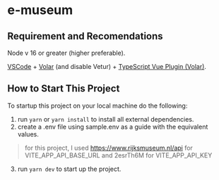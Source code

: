 # e-museum


## Requirement and Recomendations

Node v 16 or greater (higher preferable).

[VSCode](https://code.visualstudio.com/) + [Volar](https://marketplace.visualstudio.com/items?itemName=Vue.volar) (and disable Vetur) + [TypeScript Vue Plugin (Volar)](https://marketplace.visualstudio.com/items?itemName=Vue.vscode-typescript-vue-plugin).



## How to Start This Project

To startup this project on your local machine do the following:

1. run `yarn` or `yarn install` to install all external dependencies.
2. create a .env file using sample.env as a guide with the equivalent values.
> for this project, I used https://www.rijksmuseum.nl/api for VITE_APP_API_BASE_URL and 2esrTh6M for VITE_APP_API_KEY
3. run `yarn dev` to start up the project.
